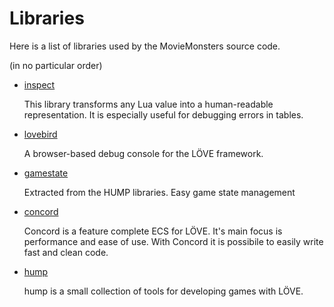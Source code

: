 # Libraries
Here is a list of libraries used by the MovieMonsters source code.

(in no particular order)

- [inspect](https://github.com/kikito/inspect.lua)

    This library transforms any Lua value into a human-readable representation. It is especially useful for debugging errors in tables.

- [lovebird](https://github.com/rxi/lovebird)

    A browser-based debug console for the LÖVE framework.


- [gamestate](https://github.com/HDictus/hump/tree/temp-master)

    Extracted from the HUMP libraries. Easy game state management

- [concord](https://github.com/Tjakka5/Concord)

    Concord is a feature complete ECS for LÖVE. It's main focus is performance and ease of use. With Concord it is possibile to easily write fast and clean code.

- [hump](https://github.com/vrld/hump)

    hump is a small collection of tools for developing games with LÖVE.